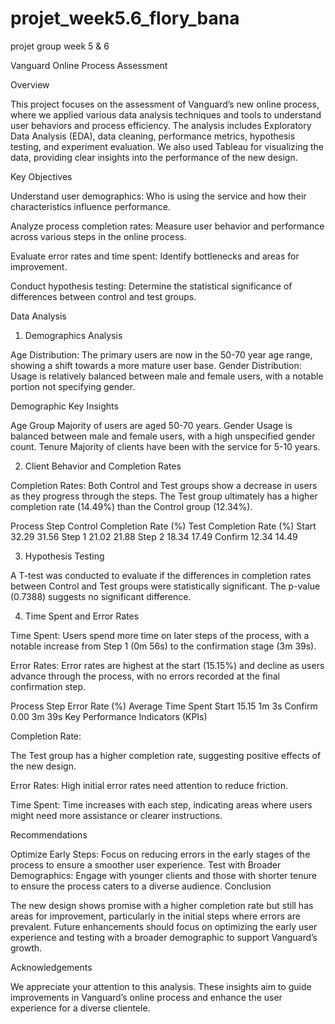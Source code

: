 # projet_week5.6_flory_bana
projet group week 5 &amp; 6

Vanguard Online Process Assessment

Overview

This project focuses on the assessment of Vanguard’s new online process, where we applied various data analysis techniques and tools to understand user behaviors and process efficiency. The analysis includes Exploratory Data Analysis (EDA), data cleaning, performance metrics, hypothesis testing, and experiment evaluation. We also used Tableau for visualizing the data, providing clear insights into the performance of the new design.

Key Objectives

Understand user demographics: Who is using the service and how their characteristics influence performance.

Analyze process completion rates: Measure user behavior and performance across various steps in the online process.

Evaluate error rates and time spent: Identify bottlenecks and areas for improvement.

Conduct hypothesis testing: Determine the statistical significance of differences between control and test groups.


Data Analysis

1. Demographics Analysis

Age Distribution: The primary users are now in the 50-70 year age range, showing a shift towards a more mature user base.
Gender Distribution: Usage is relatively balanced between male and female users, with a notable portion not specifying gender.

Demographic	Key Insights

Age Group	Majority of users are aged 50-70 years.
Gender	Usage is balanced between male and female users, with a high unspecified gender count.
Tenure	Majority of clients have been with the service for 5-10 years.

2. Client Behavior and Completion Rates

Completion Rates: Both Control and Test groups show a decrease in users as they progress through the steps. The Test group ultimately has a higher completion rate (14.49%) than the Control group (12.34%).

Process Step	Control Completion Rate (%)	Test Completion Rate (%)
Start	32.29	31.56
Step 1	21.02	21.88
Step 2	18.34	17.49
Confirm	12.34	14.49

3. Hypothesis Testing

A T-test was conducted to evaluate if the differences in completion rates between Control and Test groups were statistically significant. The p-value (0.7388) suggests no significant difference.

4. Time Spent and Error Rates

Time Spent: Users spend more time on later steps of the process, with a notable increase from Step 1 (0m 56s) to the confirmation stage (3m 39s).

Error Rates: Error rates are highest at the start (15.15%) and decline as users advance through the process, with no errors recorded at the final confirmation step.

Process Step	Error Rate (%)	Average Time Spent
Start	15.15	1m 3s
Confirm	0.00	3m 39s
Key Performance Indicators (KPIs)

Completion Rate: 

The Test group has a higher completion rate, suggesting positive effects of the new design.

Error Rates: High initial error rates need attention to reduce friction.

Time Spent: Time increases with each step, indicating areas where users might need more assistance or clearer instructions.


Recommendations

Optimize Early Steps: Focus on reducing errors in the early stages of the process to ensure a smoother user experience.
Test with Broader Demographics: Engage with younger clients and those with shorter tenure to ensure the process caters to a diverse audience.
Conclusion

The new design shows promise with a higher completion rate but still has areas for improvement, particularly in the initial steps where errors are prevalent. Future enhancements should focus on optimizing the early user experience and testing with a broader demographic to support Vanguard’s growth.

Acknowledgements

We appreciate your attention to this analysis. These insights aim to guide improvements in Vanguard’s online process and enhance the user experience for a diverse clientele.


